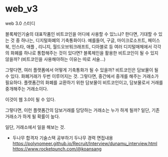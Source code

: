# web_v3
web 3.0 스터디


블록체인기술의 대표작품인 비트코인을 어디에 사용할 수 있느냐? 한다면, 기대할 수 있는 것 중 하나는, 디지털화폐의 기축통화이다.
예를들어, 구글, 마이크로소프트, 페이스북, 인스타, 애플 , 리니지, 월드오브워크래프트, 디아블로 등 여러 디지털매체에서 각각의 화폐를 하나로 통합해주는 것이 있다면?
블록체인을 활용한 비트코인이 될 수 있지 않을까?
(비트코인을 사용해야하는 이유는 따로 서술...)

그렇다면, 여러 플랫폼에서 어떻게 기축통화가 될 수 있을까?
비트코인은 담보물이 될 수 있다.
화폐거래가 두번 이루어지는 것.
그렇다면, 중간에서 중개를 해주는 거래소가 필요하다.
플랫폼간의 화폐를 교환하기 위한 담보물이 비트코인이고, 담보물로서 거래를 중개해주는 거래소이다.

이것이 웹 3.0이 될 수 있다.

그렇다면, 이런 플랫폼간의 담보거래를 담당하는 거래소는 누가 하게 될까?
일단, 기존 거래소가 하게 될 확률이 높다.

일단, 거래소에서 일을 해보는 것.

 - 두나무 합격자 기술스택 공부하기
 두나무 경력 면접내용
https://polynomeer.github.io/Recruit/Interview/dunamu_interview.html
https://www.rocketpunch.com/@koansang
